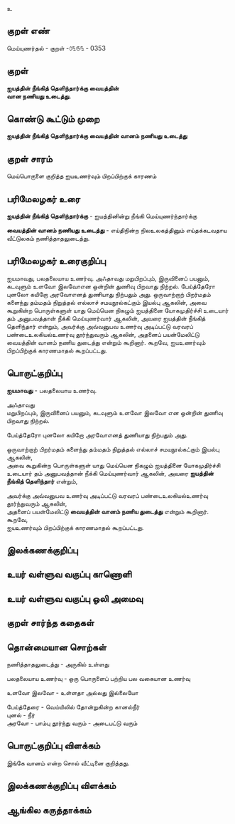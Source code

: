 உ

## குறள் எண் 

மெய்யுணர்தல் - குறள் -௦௩௫௩ - 0353  

## குறள் 

**ஐயத்தின் நீங்கித் தெளிந்தார்க்கு வையத்தின்  
வான  நணியது உடைத்து.**

## கொண்டு கூட்டும் முறை

**ஐயத்தின் நீங்கித் தெளிந்தார்க்கு வையத்தின் வானம் நணியது உடைத்து**

## குறள் சாரம் 

மெய்பொருளை குறித்த ஐயஉணர்வும் பிறப்பிற்குக் காரணம்  

## பரிமேலழகர் உரை

**ஐயத்தின் நீங்கித் தெளிந்தார்க்கு** - ஐயத்தினின்று நீங்கி மெய்யுணர்ந்தார்க்கு  

**வையத்தின் வானம் நணியது உடைத்து** - எய்திநின்ற நிலஉலகத்தினும் எய்தக்கடவதாய வீட்டுலகம் நணித்தாதலுடைத்து.   


## பரிமேலழகர் உரைகுறிப்பு   

ஐயமாவது, பலதலையாய உணர்வு. அஃதாவது மறுபிறப்பும், இருவினைப் பயனும், கடவுளும் உளவோ இலவோஎன ஒன்றின் துணிவு பிறவாது நிற்றல். பேய்த்தேரோ புனலோ கயிறோ அரவோஎனத் துணியாது நிற்பதும் அது. ஒருவாற்றாற் பிறர்மதம் களைந்து தம்மதம் நிறுத்தல் எல்லாச் சமயநூல்கட்கும் இயல்பு ஆகலின், அவை கூறுகின்ற பொருள்களுள் யாது மெய்யென நிகழும் ஐயத்தினை யோகமுதிர்ச்சி உடையார் தம் அனுபவத்தான் நீக்கி மெய்யுணர்வார் ஆகலின், அவரை ஐயத்தின் நீங்கித் தெளிந்தார் என்றும், அவர்க்கு அவ்வனுபவ உணர்வு அடிப்பட்டு வரவரப் பண்டைஉலகியல்உணர்வு தூர்ந்துவரும் ஆகலின், அதனைப் பயன்மேலிட்டு வையத்தின் வானம் நணிய துடைத்து என்றும் கூறினார். கூறவே, ஐயஉணர்வும் பிறப்பிற்குக் காரணமாதல் கூறப்பட்டது.    

## பொருட்குறிப்பு 

**ஐயமாவது** - பலதலையாய உணர்வு. 

அஃதாவது   
மறுபிறப்பும், இருவினைப் பயனும், கடவுளும் உளவோ இலவோ என ஒன்றின் துணிவு பிறவாது நிற்றல்.    

பேய்த்தேரோ புனலோ கயிறோ அரவோஎனத் துணியாது நிற்பதும் அது.   

ஒருவாற்றாற் பிறர்மதம் களைந்து தம்மதம் நிறுத்தல் எல்லாச் சமயநூல்கட்கும் இயல்பு ஆகலின்,  
அவை கூறுகின்ற பொருள்களுள் யாது மெய்யென நிகழும் ஐயத்தினை யோகமுதிர்ச்சி உடையார் தம் அனுபவத்தான் நீக்கி மெய்யுணர்வார் ஆகலின், அவரை **ஐயத்தின் நீங்கித் தெளிந்தார்** என்றும்,     

அவர்க்கு அவ்வனுபவ உணர்வு அடிப்பட்டு வரவரப் பண்டைஉலகியல்உணர்வு தூர்ந்துவரும் ஆகலின்,   
அதனைப் பயன்மேலிட்டு **வையத்தின் வானம் நணிய துடைத்து** என்றும் கூறினார்.  
கூறவே,   
ஐயஉணர்வும் பிறப்பிற்குக் காரணமாதல் கூறப்பட்டது.     

## இலக்கணக்குறிப்பு  


## உயர் வள்ளுவ வகுப்பு காணொளி


## உயர் வள்ளுவ வகுப்பு ஒலி அமைவு 

 
## குறள் சார்ந்த கதைகள் 


## தொன்மையான சொற்கள்

நணித்தாதலுடைத்து -   அருகில் உள்ளது   

பலதலையாய உணர்வு - ஒரு பொருளைப் பற்றிய பல வகையான உணர்வு     

உளவோ இலவோ - உள்ளதா அல்லது இல்லையோ     

பேய்த்தேரை - வெய்யிலில் தோன்றுகின்ற கானல்நீர்   
புனல் - நீர்   
அரவோ - பாம்பு 
தூர்ந்து வரும்  - அடைபட்டு வரும்    

## பொருட்குறிப்பு விளக்கம்

இங்கே வானம் என்ற சொல் வீட்டினை குறித்தது.  

## இலக்கணக்குறிப்பு விளக்கம்


## ஆங்கில கருத்தாக்கம் 


